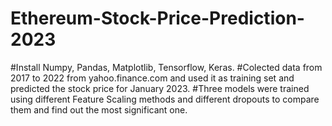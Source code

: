 # Ethereum-Stock-Price-Prediction-2023

#Install Numpy, Pandas, Matplotlib, Tensorflow, Keras.
#Colected data from 2017 to 2022 from yahoo.finance.com and used it as training set and predicted the stock price for January 2023.
#Three models were trained using different Feature Scaling methods and different dropouts to compare them and find out the most significant one.
